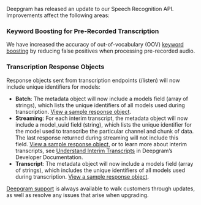 Deepgram has released an update to our Speech Recognition API. Improvements affect the following areas:

### Keyword Boosting for Pre-Recorded Transcription

We have increased the accuracy of out-of-vocabulary (OOV) [keyword boosting](https://developers.deepgram.com/docs/keywords#boost-a-keyword) by reducing false positives when processing pre-recorded audio.

### Transcription Response Objects

Response objects sent from transcription endpoints (/listen) will now include unique identifiers for models:

- **Batch**: The metadata object will now include a models field (array of strings), which lists the unique identifiers of all models used during transcription. [View a sample response object](https://developers.deepgram.com/changelog-support/batch.json).
- **Streaming**: For each interim transcript, the metadata object will now include a model_uuid field (string), which lists the unique identifier for the model used to transcribe the particular channel and chunk of data. The last response returned during streaming will not include this field. [View a sample response object](https://developers.deepgram.com/changelog-support/streaming.json), or to learn more about interim transcripts, see [Understand Interim Transcripts](https://developers.deepgram.com/docs/interim-results) in Deepgram’s Developer Documentation.
- **Transcript**: The metadata object will now include a models field (array of strings), which includes the unique identifiers of all models used during transcription. [View a sample response object](https://developers.deepgram.com/changelog-support/transcript_object.json).

[Deepgram support](mailto:support@deepgram.com) is always available to walk customers through updates, as well as resolve any issues that arise when upgrading.

